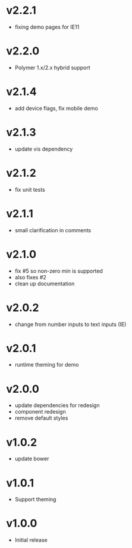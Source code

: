 v2.2.1
==================
* fixing demo pages for IE11

v2.2.0
==================
* Polymer 1.x/2.x hybrid support

v2.1.4
==================
* add device flags, fix mobile demo

v2.1.3
==================
* update vis dependency

v2.1.2
==================
* fix unit tests

v2.1.1
==================
* small clarification in comments

v2.1.0
==================
* fix #5 so non-zero min is supported
* also fixes #2
* clean up documentation

v2.0.2
==================
* change from number inputs to text inputs (IE)

v2.0.1
==================
* runtime theming for demo

v2.0.0
==================
* update dependencies for redesign
* component redesign
* remove default styles

v1.0.2
==================
* update bower

v1.0.1
==================
* Support theming

v1.0.0
==================
* Initial release
